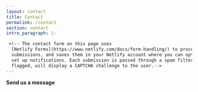 ```yaml
---
layout: contact
title: Contact
permalink: /contact
section: contact
intro_paragraph: |-

 <!-- The contact form on this page uses
  [Netlify Forms](https://www.netlify.com/docs/form-handling/) to process
  submissions, and saves them in your Netlify account where you can optionally
  set up notifications. Each submission is passed through a spam filter and if
  flagged, will display a CAPTCHA challenge to the user.-->
---
```


**Send us a message**
